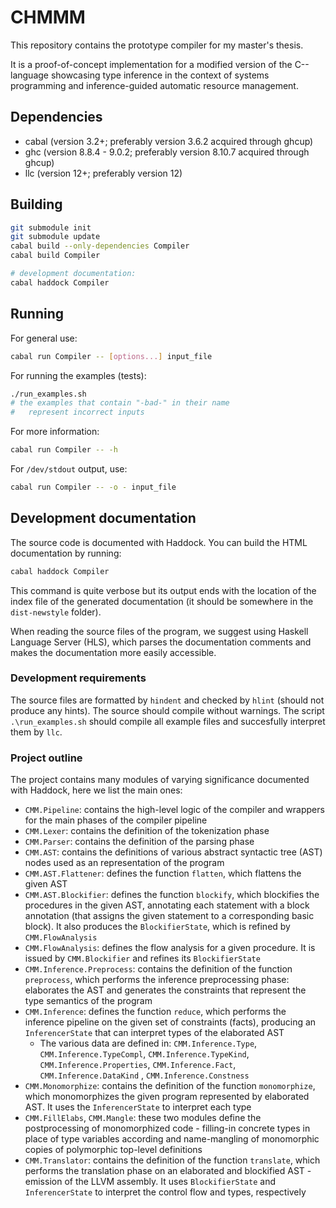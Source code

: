 # CHMMM

This repository contains the prototype compiler for my master's thesis.

It is a proof-of-concept implementation for a modified version of the C-- language showcasing type inference in the context of systems programming and inference-guided automatic resource management.

## Dependencies

- cabal (version 3.2+; preferably version 3.6.2 acquired through ghcup)
- ghc (version 8.8.4 - 9.0.2; preferably version 8.10.7 acquired through ghcup)
- llc (version 12+; preferably version 12)

## Building

```sh
git submodule init
git submodule update
cabal build --only-dependencies Compiler
cabal build Compiler

# development documentation:
cabal haddock Compiler
```

## Running

For general use:

```sh
cabal run Compiler -- [options...] input_file
```

For running the examples (tests):

```sh
./run_examples.sh
# the examples that contain "-bad-" in their name
#   represent incorrect inputs
```

For more information:

```sh
cabal run Compiler -- -h
```

For `/dev/stdout` output, use:

```sh
cabal run Compiler -- -o - input_file
```

## Development documentation

The source code is documented with Haddock. You can build the HTML documentation by running:

```sh
cabal haddock Compiler
```

This command is quite verbose but its output ends with the location of the index file of the generated documentation (it should be somewhere in the `dist-newstyle` folder).

When reading the source files of the program, we suggest using Haskell Language Server (HLS), which parses the documentation comments and makes the documentation more easily accessible.

### Development requirements

The source files are formatted by `hindent` and checked by `hlint` (should not produce any hints). The source should compile without warnings. The script `.\run_examples.sh` should compile all example files and succesfully interpret them by `llc`.

### Project outline

The project contains many modules of varying significance documented with Haddock, here we list the main ones:

- `CMM.Pipeline`: contains the high-level logic of the compiler and wrappers for the main phases of the compiler pipeline
- `CMM.Lexer`: contains the definition of the tokenization phase
- `CMM.Parser`: contains the definition of the parsing phase
- `CMM.AST`: contains the definitions of various abstract syntactic tree (AST) nodes used as an representation of the program
- `CMM.AST.Flattener`: defines the function `flatten`, which flattens the given AST
- `CMM.AST.Blockifier`: defines the function `blockify`, which blockifies the procedures in the given AST, annotating each statement with a block annotation (that assigns the given statement to a corresponding basic block). It also produces the `BlockifierState`, which is refined by `CMM.FlowAnalysis`
- `CMM.FlowAnalysis`: defines the flow analysis for a given procedure. It is issued by `CMM.Blockifier` and refines its `BlockifierState`
- `CMM.Inference.Preprocess`: contains the definition of the function `preprocess`, which performs the inference preprocessing phase: elaborates the AST and generates the constraints that represent the type semantics of the program
- `CMM.Inference`: defines the function `reduce`, which performs the inference pipeline on the given set of constraints (facts), producing an `InferencerState` that can interpret types of the elaborated AST
    - The various data are defined in: `CMM.Inference.Type`, `CMM.Inference.TypeCompl`, `CMM.Inference.TypeKind`, `CMM.Inference.Properties`, `CMM.Inference.Fact`, `CMM.Inference.DataKind` , `CMM.Inference.Constness`
- `CMM.Monomorphize`: contains the definition of the function `monomorphize`, which monomorphizes the given program represented by elaborated AST. It uses the `InferencerState` to interpret each type
- `CMM.FillElabs`, `CMM.Mangle`: these two modules define the postprocessing of monomorphized code - filling-in concrete types in place of type variables according and name-mangling of monomorphic copies of polymorphic top-level definitions
- `CMM.Translator`: contains the definition of the function `translate`, which performs the translation phase on an elaborated and blockified AST - emission of the LLVM assembly. It uses `BlockifierState` and `InferencerState` to interpret the control flow and types, respectively
